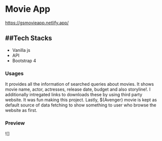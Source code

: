 <h1>Movie App</h1>

https://gsmovieapp.netlify.app/
<h2>##Tech Stacks</h2>
<ul>
  <li>Vanilla js</li>
  <li>API </li>
  <li>Bootstrap 4</li>
  </ul>
  <h3>Usages</h3>
  <p>It provides all the information of searched queries about movies. It shows movie name, actor, actresses, release date, budget and also storyline!. I additionally intregated links to downloads these by using third party website. It was fun making this project. Lastly, ${Avenger} movie is kept as default source of data fetching to show something to user who browse the website as first.</p>
  
  <h3>Preview</h3>
![]
